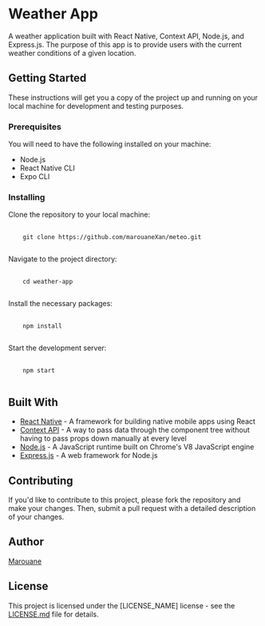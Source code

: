 <h1>Weather App</h1>
<p>
    A weather application built with React Native, Context API, Node.js, and Express.js. The purpose of this app is to provide users with the current weather conditions of a given location.
</p>
<h2>Getting Started</h2>
<p>
    These instructions will get you a copy of the project up and running on your local machine for development and testing purposes.
</p>
<h3>Prerequisites</h3>
<p>
    You will need to have the following installed on your machine:
</p>
<ul>
    <li>Node.js</li>
    <li>React Native CLI</li>
    <li>Expo CLI</li>
</ul>
<h3>Installing</h3>
<p>
    Clone the repository to your local machine:
</p>
<pre>
    <code>
    git clone https://github.com/marouaneXan/meteo.git
    </code>
</pre>
<p>
    Navigate to the project directory:
</p>
<pre>
    <code>
    cd weather-app
    </code>
</pre>
<p>
    Install the necessary packages:
</p>
<pre>
    <code>
    npm install
    </code>
</pre>
<p>
    Start the development server:
</p>
<pre>
    <code>
    npm start
    </code>
</pre>
<h2>Built With</h2>
<ul>
    <li>
    <a href="https://facebook.github.io/react-native/">React Native</a> - A framework for building native mobile apps using React
    </li>
    <li>
    <a href="https://reactjs.org/docs/context.html">Context API</a> - A way to pass data through the component tree without having to pass props down manually at every level
    </li>
    <li>
    <a href="https://nodejs.org/en/">Node.js</a> - A JavaScript runtime built on Chrome's V8 JavaScript engine
    </li>
    <li>
    <a href="https://expressjs.com/">Express.js</a> - A web framework for Node.js
    </li>
</ul>
<h2>Contributing</h2>
<p>
    If you'd like to contribute to this project, please fork the repository and make your changes. Then, submit a pull request with a detailed description of your changes.
</p>
<h2>Author</h2>
<a href="https://github.com/marouaneXan">Marouane</a>
<h2>License</h2>
<p>
    This project is licensed under the [LICENSE_NAME] license - see the <a href="LICENSE.md">LICENSE.md</a> file for details.
</p>